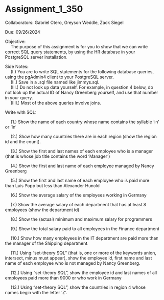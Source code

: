 # Assignment_1_350

Collaborators: Gabriel Otero, Greyson Weddle, Zack Siegel

Due: 09/26/2024

Objective: <br/>
&emsp; The purpose of this assignment is for you to show that we can write correct SQL query statements, by using the HR database in your PostgreSQL server installation.

Side Notes: <br/>
&emsp; (I.) You are to write SQL statements for the following database queries, using the pgAdmin4 client to your PostgreSQL server. <br/>
&emsp; (II.) Save in a .sql file named like jimmys.sql. <br/>
&emsp; (III.) Do not look up data yourself. For example, in question 4 below, do not look up the actual ID of Nancy Greenberg yourself, and use that number in your query. <br/>
&emsp; (IIII.) Most of the above queries involve joins.

Write with SQL: <br/>

&emsp; (1.) Show the name of each country whose name contains the syllable ‘in’ or ‘In’

&emsp; (2.) Show how many countries there are in each region (show the region id and the count).

&emsp; (3.) Show the first and last names of each employee who is a manager (that is whose job title contains the word ‘Manager’)

&emsp; (4.) Show the first and last name of each employee managed by Nancy Greenberg

&emsp; (5.) Show the first and last name of each employee who is paid more than Luis Popp but less than Alexander Hunold

&emsp; (6.) Show the average salary of the employees working in Germany

&emsp; (7.) Show the average salary of each department that has at least 8 employees (show the department id)

&emsp; (8.) Show the (actual) minimum and maximum salary for programmers

&emsp; (9.) Show the total salary paid to all employees in the Finance department

&emsp; (10.) Show how many employees in the IT department are paid more than the manager of the Shipping department.

&emsp; (11.) Using “set-theory SQL” (that is, one or more of the keywords union, intersect, minus must appear), show the employee id, first name and last name of each employee who is not managed by Nancy Greenberg.

&emsp; (12.) Using “set-theory SQL”, show the employee id and last names of all employees paid more
than 9000 or who work in Germany

&emsp; (13.) Using “set-theory SQL”, show the countries in region 4 whose names begin with the letter ‘Z’.



